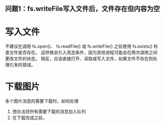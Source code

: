 ## 问题1：fs.writeFile写入文件后，文件存在但内容为空

# 写入文件
不建议在调用 fs.open()、 fs.readFile() 或 fs.writeFile() 之前使用 fs.exists() 检查文件是否存在。 这样做会引入竞态条件，因为其他进程可能会在两次调用之间更改文件的状态。 相反，应该直接打开、读取或写入文件，如果文件不存在则处理引发的错误。


# 下载图片
多个图片消息的需要下载时，如何处理

1. 想办法将所有需要下载的消息加入队列
2. 在下载完成之前，